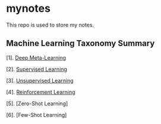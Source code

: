 # mynotes

This repo is used to store my notes.

## Machine Learning Taxonomy Summary

[1]. [Deep Meta-Learning](https://medium.com/intuitionmachine/machines-that-search-for-deep-learning-architectures-c88ae0afb6c8)

[2]. [Supervised Learning](https://en.wikipedia.org/wiki/Supervised_learning)

[3]. [Unsupervised Learning](https://en.wikipedia.org/wiki/Unsupervised_learning)

[4]. [Reinforcement Learning](https://en.wikipedia.org/wiki/Reinforcement_learning)

[5]. [Zero-Shot Learning]

[6]. [Few-Shot Learning]

